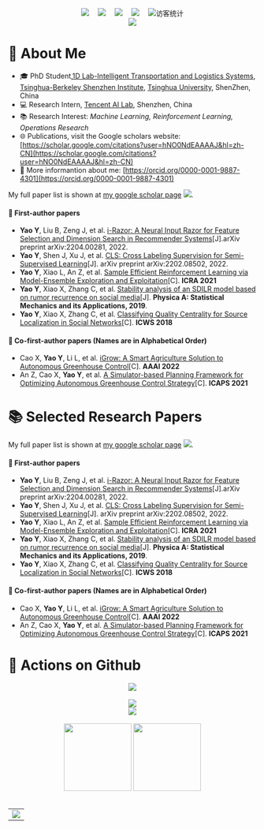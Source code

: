 
<!-- 个人资料徽标 -->
<div align="center">
  <a href="https://yaoyao1995.github.io/"><img src="https://img.shields.io/badge/website-%E4%B8%AA%E4%BA%BA%E7%BD%91%E7%AB%99-blue"></a>&emsp;
  <a href="https://blog.csdn.net/u014603059?spm=1000.2115.3001.5343"><img src="https://img.shields.io/badge/CSDN-%E5%8D%9A%E5%AE%A2-c32136"></a>&emsp;
  <a href="https://www.kaggle.com/yaoooyaooo"><img src="https://img.shields.io/badge/kaggle-kaggle-ff69b4"></a>&emsp;
  <a href="https://www.zhihu.com/people/gu-cheng-shen-xiang-jiu-shao-nian"><img src="https://img.shields.io/badge/zhihu-%E7%9F%A5%E4%B9%8E-blue"></a>&emsp;
<!-- 访客数统计徽标 -->
  <img src="https://visitor-badge.glitch.me/badge?page_id=YaoYao1995" alt="访客统计" /></div>

<!-- 贪吃蛇代码贡献图 -->
<div align="center"><img src="https://cdn.jsdelivr.net/gh/YaoYao1995/YaoYao1995/contribution-snake/github-contribution-grid-snake.svg" /></div>


# 🙋 About Me 

- 🎓 PhD Student,[1D Lab-Intelligent Transportation and Logistics Systems](https://www.tbsi.edu.cn/en/index.php?s=/cms/index/keyan_detail/id/74.html), [Tsinghua-Berkeley Shenzhen Institute](https://www.tbsi.edu.cn/), [Tsinghua University](https://www.tsinghua.edu.cn), ShenZhen, China
- 💻 Research Intern, [Tencent AI Lab](https://ai.tencent.com/ailab/), Shenzhen, China
- 📚 Research Interest: *Machine Learning, Reinforcement Learning, Operations Research*
- 🌐 Publications, visit the Google scholars website: [https://scholar.google.com/citations?user=hNO0NdEAAAAJ&hl=zh-CN](https://scholar.google.com/citations?user=hNO0NdEAAAAJ&hl=zh-CN)
- 🙌 More informantion about me: [https://orcid.org/0000-0001-9887-4301](https://orcid.org/0000-0001-9887-4301)

My full paper list is shown at [my google scholar page](https://scholar.google.com/citations?user=hNO0NdEAAAAJ&hl=zh-CN)  <a href='https://scholar.google.com/citations?user=hNO0NdEAAAAJ'><img src="https://img.shields.io/endpoint?logo=Google%20Scholar&url=https%3A%2F%2Fcdn.jsdelivr.net%2Fgh%2FYaoYao1995%2Fyaoyao1995.github.io@google-scholar-stats%2Fgs_data_shieldsio.json&labelColor=f6f6f6&color=9cf&style=flat&label=citations"></a>.

#### 📓 First-author papers 
- **Yao Y**, Liu B, Zeng J, et al. [i-Razor: A Neural Input Razor for Feature Selection and Dimension Search in Recommender Systems](https://arxiv.org/abs/2204.00281)[J].arXiv preprint arXiv:2204.00281, 2022.<strong><span class='show_paper_citations' data='hNO0NdEAAAAJ:0EnyYjriUFMC'></span></strong>
- **Yao Y**, Shen J, Xu J, et al. [CLS: Cross Labeling Supervision for Semi-Supervised Learning](https://arxiv.org/abs/2202.08502)[J]. arXiv preprint arXiv:2202.08502, 2022.<strong><span class='show_paper_citations' data='hNO0NdEAAAAJ:UebtZRa9Y70C'></span></strong>
- **Yao Y**, Xiao L, An Z, et al. [Sample Efficient Reinforcement Learning via Model-Ensemble Exploration and Exploitation](https://arxiv.org/abs/2107.01825)[C]. **ICRA 2021**<strong><span class='show_paper_citations' data='hNO0NdEAAAAJ:8k81kl-MbHgC'></span></strong>
- **Yao Y**, Xiao X, Zhang C, et al. [Stability analysis of an SDILR model based on rumor recurrence on social media](https://www.sciencedirect.com/science/article/abs/pii/S037843711931297X)[J]. **Physica A: Statistical Mechanics and its Applications, 2019**.<strong><span class='show_paper_citations' data='hNO0NdEAAAAJ:IjCSPb-OGe4C'></span></strong>
- **Yao Y**, Xiao X, Zhang C, et al. [Classifying Quality Centrality for Source Localization in Social Networks](https://link.springer.com/chapter/10.1007/978-3-319-94289-6_19)[C]. **ICWS 2018**<strong><span class='show_paper_citations' data='hNO0NdEAAAAJ:Tyk-4Ss8FVUC'></span></strong>

#### 📔 Co-first-author papers (Names are in Alphabetical Order)
- Cao X, **Yao Y**, Li L, et al. [iGrow: A Smart Agriculture Solution to Autonomous Greenhouse Control](https://ojs.aaai.org/index.php/AAAI/article/view/21440)[C]. **AAAI 2022**<strong><span class='show_paper_citations' data='hNO0NdEAAAAJ:5nxA0vEk-isC'></span></strong>
- An Z, Cao X, **Yao Y**, et al. [A Simulator-based Planning Framework for Optimizing Autonomous Greenhouse Control Strategy](https://ojs.aaai.org/index.php/ICAPS/article/view/15989)[C]. **ICAPS 2021**<strong><span class='show_paper_citations' data='hNO0NdEAAAAJ:W7OEmFMy1HYC'></span></strong>


# 📚️ Selected Research Papers

My full paper list is shown at [my google scholar page](https://scholar.google.com/citations?user=hNO0NdEAAAAJ&hl=zh-CN)  <a href='https://scholar.google.com/citations?user=hNO0NdEAAAAJ'><img src="https://img.shields.io/endpoint?logo=Google%20Scholar&url=https%3A%2F%2Fcdn.jsdelivr.net%2Fgh%2FYaoYao1995%2Fyaoyao1995.github.io@google-scholar-stats%2Fgs_data_shieldsio.json&labelColor=f6f6f6&color=9cf&style=flat&label=citations"></a>.

#### 📓 First-author papers 
- **Yao Y**, Liu B, Zeng J, et al. [i-Razor: A Neural Input Razor for Feature Selection and Dimension Search in Recommender Systems](https://arxiv.org/abs/2204.00281)[J].arXiv preprint arXiv:2204.00281, 2022.
- **Yao Y**, Shen J, Xu J, et al. [CLS: Cross Labeling Supervision for Semi-Supervised Learning](https://arxiv.org/abs/2202.08502)[J]. arXiv preprint arXiv:2202.08502, 2022.
- **Yao Y**, Xiao L, An Z, et al. [Sample Efficient Reinforcement Learning via Model-Ensemble Exploration and Exploitation](https://arxiv.org/abs/2107.01825)[C]. **ICRA 2021**
- **Yao Y**, Xiao X, Zhang C, et al. [Stability analysis of an SDILR model based on rumor recurrence on social media](https://www.sciencedirect.com/science/article/abs/pii/S037843711931297X)[J]. **Physica A: Statistical Mechanics and its Applications, 2019**.
- **Yao Y**, Xiao X, Zhang C, et al. [Classifying Quality Centrality for Source Localization in Social Networks](https://link.springer.com/chapter/10.1007/978-3-319-94289-6_19)[C]. **ICWS 2018**

#### 📔 Co-first-author papers (Names are in Alphabetical Order)
- Cao X, **Yao Y**, Li L, et al. [iGrow: A Smart Agriculture Solution to Autonomous Greenhouse Control](https://ojs.aaai.org/index.php/AAAI/article/view/21440)[C]. **AAAI 2022**
- An Z, Cao X, **Yao Y**, et al. [A Simulator-based Planning Framework for Optimizing Autonomous Greenhouse Control Strategy](https://ojs.aaai.org/index.php/ICAPS/article/view/15989)[C]. **ICAPS 2021**


# 🚀 Actions on Github

<!-- 连续提交代码天数记录 -->
<div align="center">
  <img align="center" src="https://github-readme-streak-stats.herokuapp.com/?user=YaoYao1995&theme=dark&hide_border=true" />
</div>
<br>


<!-- Dynamic Quotes -->
<div align="center"><img src="https://quotes-github-readme.vercel.app/api?type=horizontal&theme=dark"></div>

<!-- GitHub奖杯🏆 -->
<div align="center"><img  src="https://github-profile-trophy.vercel.app/?username=YaoYao1995&theme=gruvbox&row=1&column=7&no-frame=true&no-bg=true" /></div>
<br>

<!-- GitHub数据统计 -->
<div align="center">
  <img height="137px" src="https://github-readme-stats.vercel.app/api?username=YaoYao1995&hide_title=true&hide_border=true&show_icons=trueline_height=21&text_color=000&icon_color=000&bg_color=0,ea6161,ffc64d,fffc4d,52fa5a&theme=graywhite" />
  <img height="137px" src="https://github-readme-stats.vercel.app/api/top-langs/?username=YaoYao1995&hide_title=true&hide_border=true&layout=compact&langs_count=6&text_color=000&icon_color=fff&bg_color=0,52fa5a,4dfcff,c64dff&theme=graywhite" />
</div>
<br>

<!-- GitHub Activity Graph -->
<table align="center">
  <tr>
    <td colspan="2">
      <img src="https://activity-graph.herokuapp.com/graph?username=YaoYao1995&theme=xcode&bg_color=FF000000&hide_border=false" />
    </td>
  </tr>
</table>
